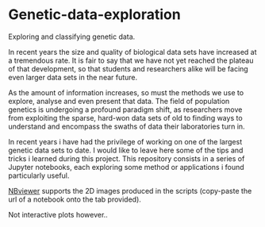 # Genetic-data-exploration
Exploring and classifying genetic data.

In recent years the size and quality of biological data sets have increased at a tremendous rate. It is fair to say that we have not yet reached the plateau of that development, so that students and researchers alike will be facing even larger data sets in the near future.

As the amount of information increases, so must the methods we use to explore, analyse and even present that data. The field of population genetics is undergoing a profound paradigm shift, as researchers move from exploiting the sparse, hard-won data sets of old to finding ways to understand and encompass the swaths of data their laboratories turn in.

In recent years i have had the privilege of working on one of the largest genetic data sets to date. I would like to leave here some of the tips and tricks i learned during this project. This repository consists in a series of Jupyter notebooks, each exploring some method or applications i found particularly useful.

[NBviewer](https://nbviewer.jupyter.org/) supports the 2D images produced in the scripts (copy-paste the url of a notebook onto the tab provided).

Not interactive plots however.. 



